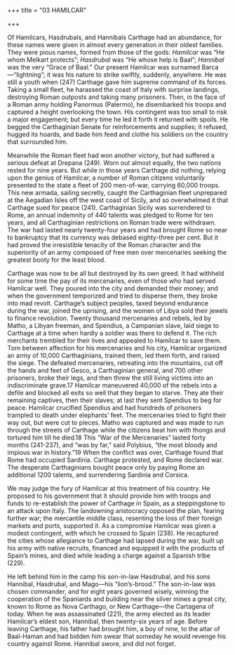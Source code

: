 +++
title = "03 HAMILCAR"

+++

Of Hamilcars, Hasdrubals, and Hannibals Carthage had an abundance, for these names were given in almost every generation in their oldest families. They were pious names, formed from those of the gods: *Hamilcar* was “He whom Melkart protects”; *Hasdrubal* was “He whose help is Baal”; *Hannibal* was the very “Grace of Baal.” Our present Hamilcar was surnamed Barca—“lightning”; it was his nature to strike swiftly, suddenly, anywhere. He was still a youth when \(247\) Carthage gave him supreme command of its forces. Taking a small fleet, he harassed the coast of Italy with surprise landings, destroying Roman outposts and taking many prisoners. Then, in the face of a Roman army holding Panormus \(Palermo\), he disembarked his troops and captured a height overlooking the town. His contingent was too small to risk a major engagement; but every time he led it forth it returned with spoils. He begged the Carthaginian Senate for reinforcements and supplies; it refused, hugged its hoards, and bade him feed and clothe his soldiers on the country that surrounded him.

Meanwhile the Roman fleet had won another victory, but had suffered a serious defeat at Drepana \(249\). Worn out almost equally, the two nations rested for nine years. But while in those years Carthage did nothing, relying upon the genius of Hamilcar, a number of Roman citizens voluntarily presented to the state a fleet of 200 men-of-war, carrying 60,000 troops. This new armada, sailing secretly, caught the Carthaginian fleet unprepared at the Aegadian Isles off the west coast of Sicily, and so overwhelmed it that Carthage sued for peace \(241\). Carthaginian Sicily was surrendered to Rome, an annual indemnity of 440 talents was pledged to Rome for ten years, and all Carthaginian restrictions on Roman trade were withdrawn. The war had lasted nearly twenty-four years and had brought Rome so near to bankruptcy that its currency was debased eighty-three per cent. But it had proved the irresistible tenacity of the Roman character and the superiority of an army composed of free men over mercenaries seeking the greatest booty for the least blood.

Carthage was now to be all but destroyed by its own greed. It had withheld for some time the pay of its mercenaries, even of those who had served Hamilcar well. They poured into the city and demanded their money; and when the government temporized and tried to disperse them, they broke into mad revolt. Carthage’s subject peoples, taxed beyond endurance during the war, joined the uprising, and the women of Libya sold their jewels to finance revolution. Twenty thousand mercenaries and rebels, led by Matho, a Libyan freeman, and Spendius, a Campanian slave, laid siege to Carthage at a time when hardly a soldier was there to defend it. The rich merchants trembled for their lives and appealed to Hamilcar to save them. Torn between affection for his mercenaries and his city, Hamilcar organized an army of 10,000 Carthaginians, trained them, led them forth, and raised the siege. The defeated mercenaries, retreating into the mountains, cut off the hands and feet of Gesco, a Carthaginian general, and 700 other prisoners, broke their legs, and then threw the still living victims into an indiscriminate grave.17 Hamilcar maneuvered 40,000 of the rebels into a defile and blocked all exits so well that they began to starve. They ate their remaining captives, then their slaves; at last they sent Spendius to beg for peace. Hamilcar crucified Spendius and had hundreds of prisoners trampled to death under elephants’ feet. The mercenaries tried to fight their way out, but were cut to pieces. Matho was captured and was made to run through the streets of Carthage while the citizens beat him with thongs and tortured him till he died.18 This “War of the Mercenaries” lasted forty months \(241-237\), and “was by far,” said Polybius, “the most bloody and impious war in history.”19 When the conflict was over, Carthage found that Rome had occupied Sardinia. Carthage protested, and Rome declared war. The desperate Carthaginians bought peace only by paying Rome an additional 1200 talents, and surrendering Sardinia and Corsica.

We may judge the fury of Hamilcar at this treatment of his country. He proposed to his government that it should provide him with troops and funds to re-establish the power of Carthage in Spain, as a steppingstone to an attack upon Italy. The landowning aristocracy opposed the plan, fearing further war; the mercantile middle class, resenting the loss of their foreign markets and ports, supported it. As a compromise Hamilcar was given a modest contingent, with which he crossed to Spain \(238\). He recaptured the cities whose allegiance to Carthage had lapsed during the war, built up his army with native recruits, financed and equipped it with the products of Spain’s mines, and died while leading a charge against a Spanish tribe \(229\).

He left behind him in the camp his son-in-law Hasdrubal, and his sons Hannibal, Hasdrubal, and Mago—his “lion’s-brood.” The son-in-law was chosen commander, and for eight years governed wisely, winning the cooperation of the Spaniards and building near the silver mines a great city, known to Rome as Nova Carthago, or New Carthage—the Cartagena of today. When he was assassinated \(221\), the army elected as its leader Hamilcar’s eldest son, Hannibal, then twenty-six years of age. Before leaving Carthage, his father had brought him, a boy of nine, to the altar of Baal-Haman and had bidden him swear that someday he would revenge his country against Rome. Hannibal swore, and did not forget.


